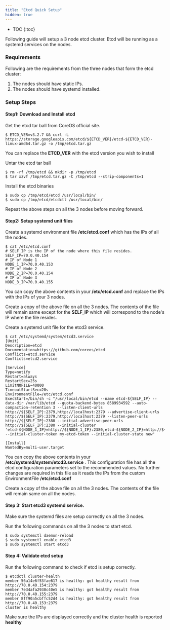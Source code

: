```yaml
---
title: "Etcd Quick Setup"
hidden: true
---
```


* TOC
{:toc}

Following guide will setup a 3 node etcd cluster. Etcd will be running as a systemd services on the nodes.

### Requirements

Following are the requirements from the three nodes that form the etcd cluster:

1. The nodes should have static IPs.
2. The nodes should have systemd installed.


### Setup Steps

#### Step1: Download and Install etcd

Get the etcd tar ball from CoreOS official site.

```
$ ETCD_VER=v3.2.7 && curl -L https://storage.googleapis.com/etcd/${ETCD_VER}/etcd-${ETCD_VER}-linux-amd64.tar.gz -o /tmp/etcd.tar.gz
```

You can replace the __ETCD_VER__ with the etcd version you wish to install

Untar the etcd tar ball

```
$ rm -rf /tmp/etcd && mkdir -p /tmp/etcd
$ tar xzvf /tmp/etcd.tar.gz -C /tmp/etcd --strip-components=1
```

Install the etcd binaries

```
$ sudo cp /tmp/etcd/etcd /usr/local/bin/
$ sudo cp /tmp/etcd/etcdctl /usr/local/bin/
```

Repeat the above steps on all the 3 nodes before moving forward.

#### Step2: Setup systemd unit files

Create a systemd environment file __/etc/etcd.conf__ which has the IPs of all the nodes.

```
$ cat /etc/etcd.conf
# SELF_IP is the IP of the node where this file resides.
SELF_IP=70.0.40.154
# IP of Node 1
NODE_1_IP=70.0.40.153
# IP of Node 2
NODE_2_IP=70.0.40.154
# IP of Node 3
NODE_3_IP=70.0.40.155
```

You can copy the above contents in your __/etc/etcd.conf__ and replace the IPs with the IPs of your 3 nodes.

Create a copy of the above file on all the 3 nodes. The contents of the file will remain same except for the __SELF_IP__ which will correspond to the node's IP where the file resides.

Create a systemd unit file for the etcd3 service.

```
$ cat /etc/systemd/system/etcd3.service
[Unit]
Description=etcd
Documentation=https://github.com/coreos/etcd
Conflicts=etcd.service
Conflicts=etcd2.service

[Service]
Type=notify
Restart=always
RestartSec=25s
LimitNOFILE=40000
TimeoutStartSec=20s
EnvironmentFile=/etc/etcd.conf
ExecStart=/bin/sh -c "/usr/local/bin/etcd --name etcd-${SELF_IP} --data-dir /var/lib/etcd --quota-backend-bytes 8589934592 --auto-compaction-retention 3 --listen-client-urls http://${SELF_IP}:2379,http://localhost:2379 --advertise-client-urls http://${SELF_IP}:2379,http://localhost:2379 --listen-peer-urls http://${SELF_IP}:2380 --initial-advertise-peer-urls http://${SELF_IP}:2380 --initial-cluster 'etcd-${NODE_1_IP}=http://${NODE_1_IP}:2380,etcd-${NODE_2_IP}=http://${NODE_2_IP}:2380,etcd-${NODE_3_IP}=http://${NODE_3_IP}:2380' --initial-cluster-token my-etcd-token --initial-cluster-state new"

[Install]
WantedBy=multi-user.target
```

You can copy the above contents in your __/etc/systemd/system/etcd3.service__ . This configuration file has all the etcd configuration parameters set to the recommended values. No further changes are required in this file as it reads the IPs from the custom EnvironmentFile __/etc/etcd.conf__

Create a copy of the above file on all the 3 nodes. The contents of the file will remain same on all the nodes.

#### Step 3: Start etcd3 systemd service.

Make sure the systemd files are setup correctly on all the 3 nodes.

Run the following commands on all the 3 nodes to start etcd.

```
$ sudo systemctl daemon-reload
$ sudo systemctl enable etcd3
$ sudo systemctl start etcd3
```

#### Step 4: Validate etcd setup

Run the following command to check if etcd is setup correctly.

```
$ etcdctl cluster-health
member 56a14e6f53fae617 is healthy: got healthy result from http://70.0.40.154:2379
member 7e34afa2930c40e5 is healthy: got healthy result from http://70.0.40.155:2379
member 8ff90a5cbffc52d4 is healthy: got healthy result from http://70.0.40.153:2379
cluster is healthy
```

Make sure the IPs are displayed correctly and the cluster health is reported __healthy__
